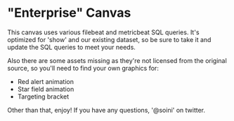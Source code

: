 # "Enterprise" Canvas

This canvas uses various filebeat and metricbeat SQL queries. It's optimized for 'show' and our existing dataset, so be sure to take it and update the SQL queries to meet your needs.

Also there are some assets missing as they're not licensed from the original source, so you'll need to find your own graphics for:

- Red alert animation
- Star field animation
- Targeting bracket

Other than that, enjoy! If you have any questions, '@soini' on twitter.